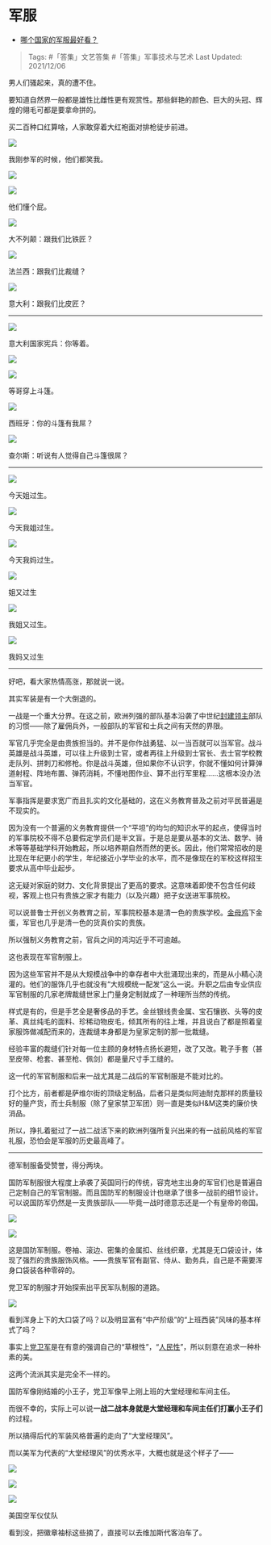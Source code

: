 # 军服

- [哪个国家的军服最好看？](https://www.zhihu.com/question/67266406/answer/1214233663)

>Tags: #「答集」文艺答集 #「答集」军事技术与艺术 
>Last Updated: 2021/12/06

男人们骚起来，真的遭不住。

要知道自然界一般都是雄性比雌性更有观赏性。那些鲜艳的颜色、巨大的头冠、辉煌的翎毛可都是要拿命拼的。

买二百种口红算啥，人家敢穿着大红袍面对排枪徒步前进。

![](https://pic3.zhimg.com/50/v2-ee04665a5746a2f1743d8c07718db5ce_720w.jpg?source=1940ef5c)

我刚参军的时候，他们都笑我。

![](https://pic2.zhimg.com/50/v2-432af88d8778e5edd559c498f509ddce_720w.jpg?source=1940ef5c)

  

![](https://pic2.zhimg.com/50/v2-d5caa76a89e338e492012c8b19e7e116_720w.jpg?source=1940ef5c)

他们懂个屁。

  

![](https://pic1.zhimg.com/50/v2-3727734acd6cdd0ff9dea7dc33a1c238_720w.jpg?source=1940ef5c)

大不列颠：跟我们比铁匠？

  

![](https://pic3.zhimg.com/50/v2-9c7f1fbbd5c8e2280d59cca435e36f21_720w.jpg?source=1940ef5c)

法兰西：跟我们比裁缝？

  

![](https://pic2.zhimg.com/50/v2-b75d63bda9c21f275c266a58813b29c1_720w.jpg?source=1940ef5c)

意大利：跟我们比皮匠？

---

  

![](https://pic1.zhimg.com/50/v2-e103583b5f028daf232a07ce3afb5478_720w.jpg?source=1940ef5c)

意大利国家宪兵：你等着。

  

![](https://pica.zhimg.com/50/v2-af27f00fb60b2465b5e584b9e8e9ea72_720w.jpg?source=1940ef5c)

  

![](https://pic2.zhimg.com/50/v2-9b6b065e23f40117f01d79094ed3d924_720w.jpg?source=1940ef5c)

等哥穿上斗篷。

  

![](https://pic1.zhimg.com/50/v2-0e4b11972792035e2584ca9aa422e6fb_720w.jpg?source=1940ef5c)

西班牙：你的斗篷有我屌？

  

![](https://pic2.zhimg.com/50/v2-83b77c9cf78439bef229822611ba454b_720w.jpg?source=1940ef5c)

查尔斯：听说有人觉得自己斗篷很屌？

---

  

  

![](https://pica.zhimg.com/50/v2-fd4bd01e87e1e3de15506c5d50ab3e86_720w.jpg?source=1940ef5c)

今天姐过生。

  

![](https://pic2.zhimg.com/50/v2-cfba99882eb8a2a7e8218ca1e9c0e3f5_720w.jpg?source=1940ef5c)

今天我姐过生。

  

![](https://pic3.zhimg.com/50/v2-3dde981d85dfe96bcf7e9111044aa264_720w.jpg?source=1940ef5c)

今天我妈过生。

  

![](https://pica.zhimg.com/50/v2-ed3f5d2c2a54a1ede52b300aee1655d5_720w.jpg?source=1940ef5c)

姐又过生

![](https://pic1.zhimg.com/50/v2-903c477405e62e9e630a8b801f4b4de2_720w.jpg?source=1940ef5c)

我姐又过生。

  

![](https://pic1.zhimg.com/50/v2-26b125cf2655321319b92afa9a6248d5_720w.jpg?source=1940ef5c)

我妈又过生

  

---

好吧，看大家热情高涨，那就说一说。

其实军装是有一个大倒退的。

一战是一个重大分界。在这之前，欧洲列强的部队基本沿袭了中世纪[封建领主](https://www.zhihu.com/search?q=%E5%B0%81%E5%BB%BA%E9%A2%86%E4%B8%BB&search_source=Entity&hybrid_search_source=Entity&hybrid_search_extra=%7B%22sourceType%22%3A%22answer%22%2C%22sourceId%22%3A1214233663%7D)部队的习惯——除了雇佣兵外，一般部队的军官和士兵之间有天然的界限。

军官几乎完全是由贵族担当的。并不是你作战勇猛、以一当百就可以当军官。战斗英雄是战斗英雄，可以往上升级到士官，或者再往上升级到士官长、去士官学校教走队列、拼刺刀和修枪。你是战斗英雄，但如果你不认识字，你就不懂如何计算弹道射程、阵地布置、弹药消耗，不懂地图作业、算不出行军里程……这根本没办法当军官。

军事指挥是要求宽广而且扎实的文化基础的，这在义务教育普及之前对平民普遍是不现实的。

因为没有一个普遍的义务教育提供一个“平坦”的均匀的知识水平的起点，使得当时的军事院校不得不总要假定学员们是半文盲。于是总是要从基本的文法、数学、骑术等等基础学科开始教起，所以培养期自然而然的更长。因此，他们常常招收的是比现在年纪更小的学生，年纪接近小学毕业的水平，而不是像现在的军校这样招生要求从高中毕业起步。

这无疑对家庭的财力、文化背景提出了更高的要求。这意味着即使不包含任何歧视，客观上也只有贵族之家才有能力（以及兴趣）把子女送进军事院校。

可以说普鲁士开创义务教育之前，军事院校基本是清一色的贵族学校。[金母鸡](https://www.zhihu.com/search?q=%E9%87%91%E6%AF%8D%E9%B8%A1&search_source=Entity&hybrid_search_source=Entity&hybrid_search_extra=%7B%22sourceType%22%3A%22answer%22%2C%22sourceId%22%3A1214233663%7D)下金蛋，军官也几乎是清一色的货真价实的贵族。

所以强制义务教育之前，官兵之间的鸿沟近乎不可逾越。

这也表现在军官制服上。

因为这些军官并不是从大规模战争中的幸存者中大批涌现出来的，而是从小精心浇灌的。他们的服饰几乎也就没有“大规模统一配发”这么一说。升职之后由专业供应军官制服的几家老牌裁缝世家上门量身定制就成了一种理所当然的传统。

样式是有的，但是手艺全是奢侈品的手艺。金丝银线贵金属、宝石镶嵌、头等的皮革、真丝纯毛的面料、珍稀动物皮毛，倾其所有的往上堆，并且说白了都是照着皇家服饰做减配而来的，连裁缝本身都是为皇家定制的那一批裁缝。

经验丰富的裁缝们针对每一位主顾的身材特点扬长避短，改了又改。靴子手套（甚至皮带、枪套、甚至枪、佩剑）都是量尺寸手工缝的。

这一代的军官制服和后来一战尤其是二战后的军官制服是不能对比的。

打个比方，前者都是萨维尔街的顶级定制品，后者只是类似阿迪耐克那样的质量较好的量产货，而士兵制服（除了皇家禁卫军团）则一直是类似H&M这类的廉价快消品。

所以，挣扎着挺过了一战二战活下来的欧洲列强所复兴出来的有一战前风格的军官礼服，恐怕会是军服的历史最高峰了。

---

德军制服备受赞誉，得分两块。

国防军制服很大程度上承袭了英国同行的传统，容克地主出身的军官们也是普遍自己定制自己的军官制服。而且国防军的制服设计也继承了很多一战前的细节设计。可以说国防军仍然是一支贵族部队——毕竟一战时德意志还是一个有皇帝的帝国。

![](https://pic1.zhimg.com/50/v2-68b6991bceca6cc07e2a47568a25278b_720w.jpg?source=1940ef5c)

  

![](https://pic1.zhimg.com/50/v2-fc58ce5eba8f9bb6a77450703c72d42c_720w.jpg?source=1940ef5c)

这是国防军制服。卷袖、滚边、密集的金属扣、丝线织章，尤其是无口袋设计，体现了强烈的贵族服饰风格。——贵族军官有副官、侍从、勤务兵，自己是不需要浑身口袋装各种零碎的。

  

党卫军的制服才开始探索出平民军队制服的道路。

![](https://pic1.zhimg.com/50/v2-3fe780d02ceefa3ea3cf894332bda9d9_720w.jpg?source=1940ef5c)

看到浑身上下的大口袋了吗？以及明显富有“中产阶级”的“上班西装”风味的基本样式了吗？

事实上[党卫军](https://www.zhihu.com/search?q=%E5%85%9A%E5%8D%AB%E5%86%9B&search_source=Entity&hybrid_search_source=Entity&hybrid_search_extra=%7B%22sourceType%22%3A%22answer%22%2C%22sourceId%22%3A1214233663%7D)是在有意的强调自己的“草根性”，“[人民性](https://www.zhihu.com/search?q=%E4%BA%BA%E6%B0%91%E6%80%A7&search_source=Entity&hybrid_search_source=Entity&hybrid_search_extra=%7B%22sourceType%22%3A%22answer%22%2C%22sourceId%22%3A1214233663%7D)”，所以刻意在追求一种朴素的美。

这两个流派其实是完全不一样的。

国防军像刚结婚的小王子，党卫军像早上刚上班的大堂经理和车间主任。

而很不幸的，实际上可以说**一战二战本身就是大堂经理和车间主任们打赢小王子们**的过程。

所以搞得后代的军装风格普遍的走向了“大堂经理风”。

而以美军为代表的“大堂经理风”的优秀水平，大概也就是这个样子了——

![](https://pic2.zhimg.com/50/v2-e9cf97ebe08e46d67a1d64e915a5354c_720w.jpg?source=1940ef5c)

  

![](https://pic1.zhimg.com/50/v2-62b8889c6c04c0db26497d774b8f0299_720w.jpg?source=1940ef5c)

  

![](https://pic2.zhimg.com/50/v2-d6ae1b72c3c88d392d925e61c26c9c60_720w.jpg?source=1940ef5c)

美国空军仪仗队

看到没，把徽章袖标这些摘了，直接可以去维加斯代客泊车了。